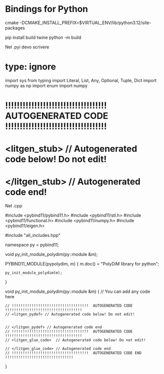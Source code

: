 # Bindings for Python


cmake -DCMAKE_INSTALL_PREFIX=$VIRTUAL_ENV/lib/python3.12/site-packages

pip install build twine
python -m build


Nel .pyi devo scrivere

# type: ignore
import sys
from typing import Literal, List, Any, Optional, Tuple, Dict
import numpy as np
import enum
import numpy

# !!!!!!!!!!!!!!!!!!!!!!!!!!!!!!!!!!!  AUTOGENERATED CODE !!!!!!!!!!!!!!!!!!!!!!!!!!!!!!!!!!!
# <litgen_stub> // Autogenerated code below! Do not edit!


# </litgen_stub> // Autogenerated code end! 


Nel .cpp

#include <pybind11/pybind11.h>
#include <pybind11/stl.h>
#include <pybind11/functional.h>
#include <pybind11/numpy.h>
#include <pybind11/eigen.h>

#include "all_includes.hpp"

namespace py = pybind11;

void py_init_module_polydim(py::module &m);

PYBIND11_MODULE(pypolydim, m)
{
    m.doc() = "PolyDiM library for python";

    py_init_module_polydim(m);
}

void py_init_module_polydim(py::module &m)
{
    // You can add any code here

    // !!!!!!!!!!!!!!!!!!!!!!!!!!!!!!!!!!!  AUTOGENERATED CODE !!!!!!!!!!!!!!!!!!!!!!!!!!!!!!!!!!!
    // <litgen_pydef> // Autogenerated code below! Do not edit!


    // </litgen_pydef> // Autogenerated code end
    // !!!!!!!!!!!!!!!!!!!!!!!!!!!!!!!!!!!  AUTOGENERATED CODE !!!!!!!!!!!!!!!!!!!!!!!!!!!!!!!!!!!
    // <litgen_glue_code>  // Autogenerated code below! Do not edit!

    // </litgen_glue_code> // Autogenerated code end
    // !!!!!!!!!!!!!!!!!!!!!!!!!!!!!!!!!!!  AUTOGENERATED CODE END !!!!!!!!!!!!!!!!!!!!!!!!!!!!!!!
}